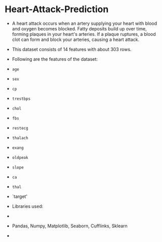 # Heart-Attack-Prediction

+ A heart attack occurs when an artery supplying your heart with blood and oxygen becomes blocked. Fatty deposits build up over time, forming plaques in your heart's arteries. 
  If a plaque ruptures, a blood clot can form and block your arteries, causing a heart attack.

+ This dataset consists of 14 features with about 303 rows.

+ Following are the features of the dataset:

+ `age`
+ `sex`
+ `cp`
+ `trestbps`
+ `chol`
+ `fbs`
+ `restecg`
+ `thalach`
+ `exang`
+ `oldpeak`
+ `slope`
+ `ca`
+ `thal`
+ `target'

+ Libraries used:
+ ```python
+ Pandas, Numpy, Matplotlib, Seaborn, Cufflinks, Sklearn
+ ```

